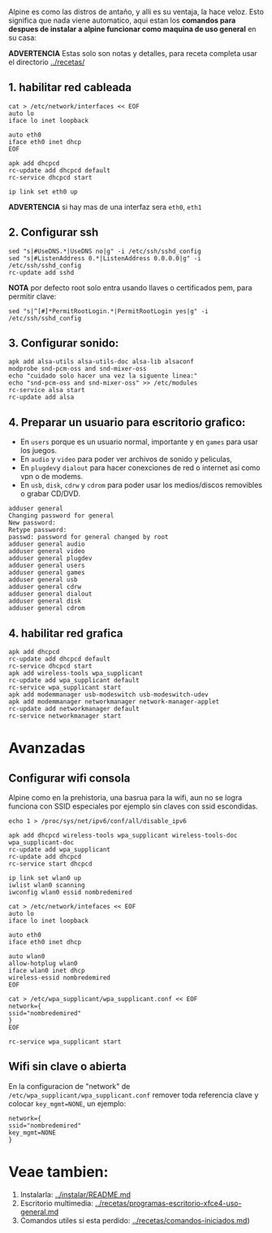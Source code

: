 
Alpine es como las distros de antaño, y alli es su ventaja, la hace veloz. 
Esto significa que nada viene automatico, aqui estan los **comandos para 
despues de instalar a alpine funcionar como maquina de uso general** en su casa:

**ADVERTENCIA** Estas solo son notas y detalles, para receta completa usar el directorio [../recetas/](../recetas/)


## 1. habilitar red cableada

```
cat > /etc/network/interfaces << EOF
auto lo
iface lo inet loopback

auto eth0
iface eth0 inet dhcp
EOF

apk add dhcpcd
rc-update add dhcpcd default
rc-service dhcpcd start

ip link set eth0 up
```

**ADVERTENCIA** si hay mas de una interfaz sera `eth0`, `eth1`

## 2. Configurar ssh

```
sed "s|#UseDNS.*|UseDNS no|g" -i /etc/ssh/sshd_config
sed "s|#ListenAddress 0.*|ListenAddress 0.0.0.0|g" -i /etc/ssh/sshd_config
rc-update add sshd
```

**NOTA** por defecto root solo entra usando llaves o certificados pem, para permitir clave:

```
sed "s|^[#]*PermitRootLogin.*|PermitRootLogin yes|g" -i /etc/ssh/sshd_config
```

## 3. Configurar sonido:

```
apk add alsa-utils alsa-utils-doc alsa-lib alsaconf
modprobe snd-pcm-oss and snd-mixer-oss
echo "cuidado solo hacer una vez la siguente linea:"
echo "snd-pcm-oss and snd-mixer-oss" >> /etc/modules
rc-service alsa start
rc-update add alsa
```

## 4. Preparar un usuario para escritorio grafico:


* En `users` porque es un usuario normal, importante y en `games` para usar los juegos.
* En `audio` y `video` para poder ver archivos de sonido y peliculas, 
* En `plugdev`y `dialout` para hacer conexciones de red o internet asi como vpn o de modems.
* En `usb`, `disk`, `cdrw` y `cdrom` para poder usar los medios/discos removibles o grabar CD/DVD.

```
adduser general
Changing password for general
New password: 
Retype password: 
passwd: password for general changed by root
adduser general audio
adduser general video
adduser general plugdev
adduser general users
adduser general games
adduser general usb
adduser general cdrw
adduser general dialout
adduser general disk
adduser general cdrom
```


## 4. habilitar red grafica

```
apk add dhcpcd
rc-update add dhcpcd default
rc-service dhcpcd start
apk add wireless-tools wpa_supplicant
rc-update add wpa_supplicant default
rc-service wpa_supplicant start
apk add modemmanager usb-modeswitch usb-modeswitch-udev
apk add modemmanager networkmanager network-manager-applet
rc-update add networkmanager default
rc-service networkmanager start
```

# Avanzadas


## Configurar wifi consola

Alpine como en la prehistoria, una basrua para la wifi, aun 
no se logra funciona con SSID especiales por ejemplo sin claves con ssid escondidas.

```
echo 1 > /proc/sys/net/ipv6/conf/all/disable_ipv6

apk add dhcpcd wireless-tools wpa_supplicant wireless-tools-doc wpa_supplicant-doc
rc-update add wpa_supplicant
rc-update add dhcpcd
rc-service start dhcpcd

ip link set wlan0 up
iwlist wlan0 scanning
iwconfig wlan0 essid nombredemired

cat > /etc/network/intefaces << EOF
auto lo
iface lo inet loopback

auto eth0
iface eth0 inet dhcp

auto wlan0
allow-hotplug wlan0
iface wlan0 inet dhcp
wireless-essid nombredemired
EOF

cat > /etc/wpa_supplicant/wpa_supplicant.conf << EOF
network={
ssid="nombredemired"
}
EOF

rc-service wpa_supplicant start
```

## Wifi sin clave o abierta

En la configuracion de "network" de `/etc/wpa_supplicant/wpa_supplicant.conf` 
remover toda referencia clave y colocar `key_mgmt=NONE`, un ejemplo:

```
network={
ssid="nombredemired"
key_mgmt=NONE
}
```

# Veae tambien:

1. Instalarla: [../instalar/README.md](../instalar/README.md)
2. Escritorio multimedia: [../recetas/programas-escritorio-xfce4-uso-general.md](../recetas/programas-escritorio-xfce4-uso-general.md)
3. Comandos utiles si esta perdido: [../recetas/comandos-iniciados.md](../recetas/comandos-iniciados.md)) 
